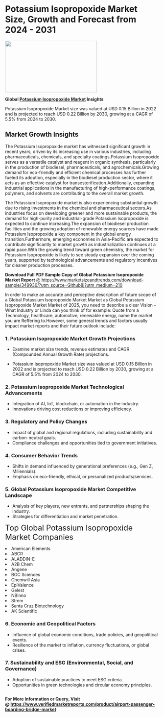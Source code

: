 <H1>Potassium Isopropoxide Market Size, Growth and Forecast from 2024 - 2031</H1><img class="aligncenter size-medium wp-image-584254" src="https://thirdeyenews.in/wp-content/uploads/2024/09/Global-Market-Research-300x168.jpeg" alt="" width="300" height="168" /><p><strong>Global&nbsp;<a href="https://www.marketsizeandtrends.com/download-sample/349936/?utm_source=Github8j?utm_medium=210">Potassium Isopropoxide Market</a> Insights</strong></p><p>Potassium Isopropoxide Market size was valued at USD 0.15 Billion in 2022 and is projected to reach USD 0.22 Billion by 2030, growing at a CAGR of 5.5% from 2024 to 2030.</p><p><h2>Market Growth Insights</h2> <p>The Potassium Isopropoxide market has witnessed significant growth in recent years, driven by its increasing use in various industries, including pharmaceuticals, chemicals, and specialty coatings.Potassium Isopropoxide serves as a versatile catalyst and reagent in organic synthesis, particularly in the production of biodiesel, pharmaceuticals, and agrochemicals.Growing demand for eco-friendly and efficient chemical processes has further fueled its adoption, especially in the biodiesel production sector, where it acts as an effective catalyst for transesterification.Additionally, expanding industrial applications in the manufacturing of high-performance coatings, polymers, and solvents are contributing to the overall market growth.</p> <p>The Potassium Isopropoxide market is also experiencing substantial growth due to rising investments in the chemical and pharmaceutical sectors.As industries focus on developing greener and more sustainable products, the demand for high-purity and industrial-grade Potassium Isopropoxide is expected to continue increasing.The expansion of biodiesel production facilities and the growing adoption of renewable energy sources have made Potassium Isopropoxide a key component in the global energy transition.Furthermore, emerging economies in Asia-Pacific are expected to contribute significantly to market growth as industrialization continues at a rapid pace.With the growing trend toward green chemistry, the market for Potassium Isopropoxide is likely to see steady expansion over the coming years, supported by technological advancements and regulatory incentives for cleaner production processes.</p> <p><span class=""><strong>Download Full PDF Sample Copy of Global Potassium Isopropoxide Market Report</strong> @ <a href="https://www.marketsizeandtrends.com/download-sample/349936/?utm_source=Github8j?utm_medium=210" target="_blank">https://www.marketsizeandtrends.com/download-sample/349936/?utm_source=Github8j?utm_medium=210</a></span></p><p>In order to make an accurate and perceptive description of future scope of a Global&nbsp;Potassium Isopropoxide Market Market as Global&nbsp;Potassium Isopropoxide Market Market of 2025, you need to describe a clear Vision &ndash; What Industry or Linda can you think of for example: Quote from a Technology, healthcare, automotive, renewable energy, name the market you are Reffering to.However, some general trends and factors usually impact market reports and their future outlook include:</p><h3>1.&nbsp;<strong>Potassium Isopropoxide Market Growth Projections</strong></h3><ul><li>Examine market size trends, revenue estimates and CAGR (Compounded Annual Growth Rate) projections.</li><li><p>Potassium Isopropoxide Market size was valued at USD 0.15 Billion in 2022 and is projected to reach USD 0.22 Billion by 2030, growing at a CAGR of 5.5% from 2024 to 2030.</p></li></ul><h3>2.&nbsp;<strong>Potassium Isopropoxide Market Technological Advancements</strong></h3><ul><li>Integration of AI, IoT, blockchain, or automation in the industry.</li><li>Innovations driving cost reductions or improving efficiency.</li></ul><h3>3.&nbsp;<strong>Regulatory and Policy Changes</strong></h3><ul><li>Impact of global and regional regulations, including sustainability and carbon-neutral goals.</li><li>Compliance challenges and opportunities tied to government initiatives.</li></ul><h3>4.&nbsp;<strong>Consumer Behavior Trends</strong></h3><ul><li>Shifts in demand influenced by generational preferences (e.g., Gen Z, Millennials).</li><li>Emphasis on eco-friendly, ethical, or personalized products/services.</li></ul><h3>5.&nbsp;<strong>Global Potassium Isopropoxide Market Competitive Landscape</strong></h3><ul><li>Analysis of key players, new entrants, and partnerships shaping the industry.</li><li>Strategies for differentiation and market penetration.</li></ul><p data-pm-slice="1 1 []"><span style="color: inherit; font-family: inherit; font-size: 25px;">Top Global Potassium Isopropoxide Market Companies</span></p><div class="" data-test-id=""><p><li>American Elements</li><li> ABCR</li><li> ALADDIN-E</li><li> A2B Chem</li><li> Angene</li><li> BOC Sciences</li><li> Chemwill Asia</li><li> EpiValence</li><li> Gelest</li><li> NBInno</li><li> Strem</li><li> Santa Cruz Biotechnology</li><li> AK Scientific</li></p></div><h3>6.&nbsp;<strong>Economic and Geopolitical Factors</strong></h3><ul><li>Influence of global economic conditions, trade policies, and geopolitical events.</li><li>Resilience of the market to inflation, currency fluctuations, or global crises.</li></ul><h3>7.&nbsp;<strong>Sustainability and ESG (Environmental, Social, and Governance)</strong></h3><ul><li>Adoption of sustainable practices to meet ESG criteria.</li><li>Opportunities in green technologies and circular economy principles.</li></ul><h2><strong style="font-size: 14px;">For More Information or Query, Visit @&nbsp;</strong><a style="background-color: #ffffff; font-size: 14px;" href="https://www.marketsizeandtrends.com/report/potassium-isopropoxide-market/" target="_blank">https://www.verifiedmarketreports.com/product/airport-passenger-boarding-bridge-market</a></h2>